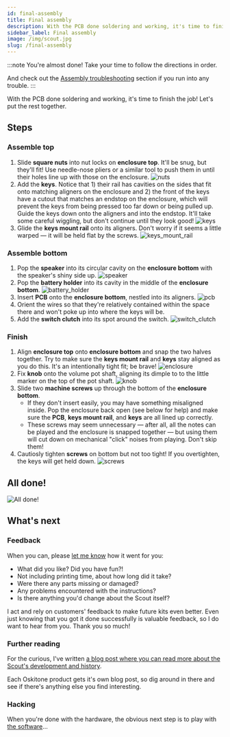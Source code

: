 ```yaml
---
id: final-assembly
title: Final assembly
description: With the PCB done soldering and working, it's time to finish the job!
sidebar_label: Final assembly
image: /img/scout.jpg
slug: /final-assembly
---
```


:::note
You're almost done! Take your time to follow the directions in order.

And check out the [Assembly troubleshooting](assembly-troubleshooting) section if you run into any trouble.
:::

With the PCB done soldering and working, it's time to finish the job! Let's put the rest together.

## Steps

### Assemble top

1. Slide **square nuts** into nut locks on **enclosure top**. It'll be snug, but they'll fit! Use needle-nose pliers or a similar tool to push them in until their holes line up with those on the enclosure.
   ![nuts](/img/final_assembly/nuts.jpg)
2. Add the **keys**. Notice that 1) their rail has cavities on the sides that fit onto matching aligners on the enclosure and 2) the front of the keys have a cutout that matches an endstop on the enclosure, which will prevent the keys from being pressed too far down or being pulled up. Guide the keys down onto the aligners and into the endstop. It'll take some careful wiggling, but don't continue until they look good!
   ![keys](/img/final_assembly/keys.jpg)
3. Glide the **keys mount rail** onto its aligners. Don't worry if it seems a little warped &mdash; it will be held flat by the screws.
   ![keys_mount_rail](/img/final_assembly/keys_mount_rail.jpg)

### Assemble bottom

1. Pop the **speaker** into its circular cavity on the **enclosure bottom** with the speaker's shiny side up.
   ![speaker](/img/final_assembly/speaker.jpg)
2. Pop the **battery holder** into its cavity in the middle of the **enclosure bottom**.
   ![battery_holder](/img/final_assembly/battery_holder.jpg)
3. Insert **PCB** onto the **enclosure bottom**, nestled into its aligners.
   ![pcb](/img/final_assembly/pcb.jpg)
4. Orient the wires so that they're relatively contained within the space there and won't poke up into where the keys will be.
5. Add the **switch clutch** into its spot around the switch.
   ![switch_clutch](/img/final_assembly/switch_clutch.jpg)

### Finish

1. Align **enclosure top** onto **enclosure bottom** and snap the two halves together. Try to make sure the **keys mount rail** and **keys** stay aligned as you do this. It's an intentionally tight fit; be brave!
   ![enclosure](/img/final_assembly/enclosure.jpg)
2. Fix **knob** onto the volume pot shaft, aligning its dimple to to the little marker on the top of the pot shaft.
   ![knob](/img/final_assembly/knob.jpg)
3. Slide two **machine screws** up through the bottom of the **enclosure bottom**.
   - If they don't insert easily, you may have something misaligned inside. Pop the enclosure back open (see below for help) and make sure the **PCB**, **keys mount rail**, and **keys** are all lined up correctly.
   - These screws may seem unnecessary &mdash; after all, all the notes can be played and the enclosure is snapped together &mdash; but using them will cut down on mechanical "click" noises from playing. Don't skip them!
4. Cautiosly tighten **screws** on bottom but not too tight! If you overtighten, the keys will get held down.
   ![screws](/img/final_assembly/screws.jpg)

## All done!

![All done!](/img/scout.jpg)

## What's next

### Feedback

When you can, please [let me know](https://www.oskitone.com/contact) how it went for you:

- What did you like? Did you have fun?!
- Not including printing time, about how long did it take?
- Were there any parts missing or damaged?
- Any problems encountered with the instructions?
- Is there anything you'd change about the Scout itself?

I act and rely on customers' feedback to make future kits even better. Even just knowing that you got it done successfully is valuable feedback, so I do want to hear from you. Thank you so much!

### Further reading

For the curious, I've written [a blog post where you can read more about the Scout's development and history](https://blog.tommy.sh/posts/scout/).

Each Oskitone product gets it's own blog post, so dig around in there and see if there's anything else you find interesting.

### Hacking

When you're done with the hardware, the obvious next step is to play with [the software](hacking)...

